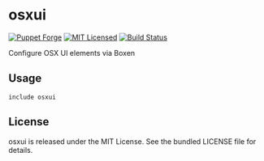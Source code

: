 osxui
==============

[![Puppet Forge](https://img.shields.io/puppetforge/v/halyard/osxui.svg)](https://forge.puppetlabs.com/halyard/osxui)
[![MIT Licensed](https://img.shields.io/badge/license-MIT-green.svg)](https://tldrlegal.com/license/mit-license)
[![Build Status](https://img.shields.io/circleci/project/halyard/puppet-osxui/master.svg)](https://circleci.com/gh/halyard/puppet-osxui)

Configure OSX UI elements via Boxen

## Usage

```puppet
include osxui
```

## License

osxui is released under the MIT License. See the bundled LICENSE file for details.

